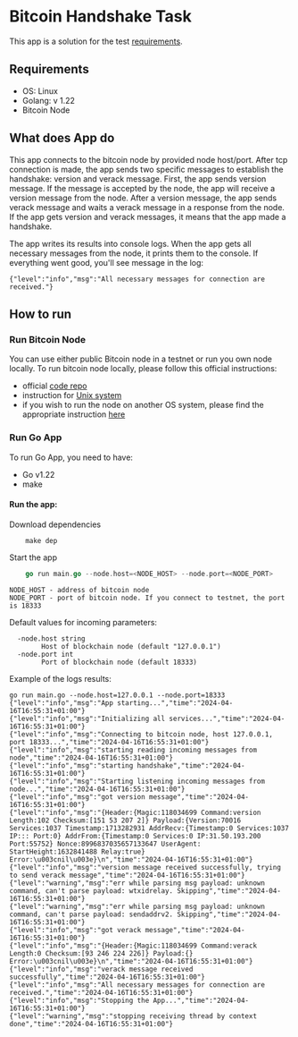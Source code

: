# Bitcoin Handshake Task

This app is a solution for the test [requirements](https://github.com/eigerco/recruitment-exercises/blob/main/golang/bitcoin-handshake.md).

## Requirements
* OS: Linux
* Golang: v 1.22
* Bitcoin Node

## What does App do
This app connects to the bitcoin node by provided node host/port. 
After tcp connection is made, the app sends two specific messages to establish the handshake: version and verack message.
First, the app sends version message. If the message is accepted by the node, the app will receive a version message from the node.
After a version message, the app sends verack message and waits a verack message in a response from the node.
If the app gets version and verack messages, it means that the app made a handshake.

The app writes its results into console logs.
When the app gets all necessary messages from the node, it prints them to the console.
If everything went good, you'll see message in the log:
```shell
{"level":"info","msg":"All necessary messages for connection are received."}
```

## How to run

### Run Bitcoin Node
You can use either public Bitcoin node in a testnet or run you own node locally.
To run bitcoin node locally, please follow this official instructions:
* official [code repo](https://github.com/bitcoin/bitcoin) 
* instruction for [Unix system](https://github.com/bitcoin/bitcoin/blob/master/doc/build-unix.md)
* if you wish to run the node on another OS system, please find the appropriate instruction [here](https://github.com/bitcoin/bitcoin/tree/master/doc) 

### Run Go App
To run Go App, you need to have:
* Go v1.22
* make

#### Run the app:

Download dependencies
```shell
    make dep
```

Start the app
```go
    go run main.go --node.host=<NODE_HOST> --node.port=<NODE_PORT>
```

```shell
NODE_HOST - address of bitcoin node
NODE_PORT - port of bitcoin node. If you connect to testnet, the port is 18333
```

Default values for incoming parameters:
```shell
  -node.host string
        Host of blockchain node (default "127.0.0.1")
  -node.port int
        Port of blockchain node (default 18333)
```

Example of the logs results:
```shell
go run main.go --node.host=127.0.0.1 --node.port=18333                                
{"level":"info","msg":"App starting...","time":"2024-04-16T16:55:31+01:00"}
{"level":"info","msg":"Initializing all services...","time":"2024-04-16T16:55:31+01:00"}
{"level":"info","msg":"Connecting to bitcoin node, host 127.0.0.1, port 18333...","time":"2024-04-16T16:55:31+01:00"}
{"level":"info","msg":"starting reading incoming messages from node","time":"2024-04-16T16:55:31+01:00"}
{"level":"info","msg":"starting handshake","time":"2024-04-16T16:55:31+01:00"}
{"level":"info","msg":"Starting listening incoming messages from node...","time":"2024-04-16T16:55:31+01:00"}
{"level":"info","msg":"got version message","time":"2024-04-16T16:55:31+01:00"}
{"level":"info","msg":"{Header:{Magic:118034699 Command:version Length:102 Checksum:[151 53 207 2]} Payload:{Version:70016 Services:1037 Timestamp:1713282931 AddrRecv:{Timestamp:0 Services:1037 IP::: Port:0} AddrFrom:{Timestamp:0 Services:0 IP:31.50.193.200 Port:55752} Nonce:8996837035657133647 UserAgent: StartHeight:1632841488 Relay:true} Error:\u003cnil\u003e}\n","time":"2024-04-16T16:55:31+01:00"}
{"level":"info","msg":"version message received successfully, trying to send verack message","time":"2024-04-16T16:55:31+01:00"}
{"level":"warning","msg":"err while parsing msg payload: unknown command, can't parse payload: wtxidrelay. Skipping","time":"2024-04-16T16:55:31+01:00"}
{"level":"warning","msg":"err while parsing msg payload: unknown command, can't parse payload: sendaddrv2. Skipping","time":"2024-04-16T16:55:31+01:00"}
{"level":"info","msg":"got verack message","time":"2024-04-16T16:55:31+01:00"}
{"level":"info","msg":"{Header:{Magic:118034699 Command:verack Length:0 Checksum:[93 246 224 226]} Payload:{} Error:\u003cnil\u003e}\n","time":"2024-04-16T16:55:31+01:00"}
{"level":"info","msg":"verack message received successfully","time":"2024-04-16T16:55:31+01:00"}
{"level":"info","msg":"All necessary messages for connection are received.","time":"2024-04-16T16:55:31+01:00"}
{"level":"info","msg":"Stopping the App...","time":"2024-04-16T16:55:31+01:00"}
{"level":"warning","msg":"stopping receiving thread by context done","time":"2024-04-16T16:55:31+01:00"}
```
